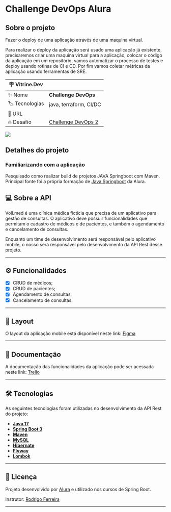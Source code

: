 # Challenge DevOps Alura

## Sobre o projeto

Fazer o deploy de uma aplicação através de uma maquina virtual. 

Para realizar o deploy da aplicação será usado uma aplicação já existente, precisaremos criar uma maquina virtual para a aplicação, colocar o código da aplicação em um repositório, vamos automatizar o processo de testes e deploy usando rotinas de CI e CD. Por fim vamos coletar métricas da aplicação usando ferramentas de SRE.

| :placard: Vitrine.Dev |     |
| -------------  | --- |
| :sparkles: Nome        | **Challenge DevOps**
| :label: Tecnologias | java, terraform, CI/DC
| :rocket: URL         | 
| :fire: Desafio     | [Challenge DevOps 2]([https://](https://www.alura.com.br/challenges/devops-2))

<!-- Inserir imagem com a #vitrinedev ao final do link -->
![](https://img.mandic.com.br/2018/06/Devops-o-que-e-DevOps-significado.png?rel=outbound#vitrinedev)

## Detalhes do projeto

### Familiarizando com a aplicação

Pesquisado como realizar build de projetos JAVA Springboot com Maven.
Principal fonte foi a própria formação de [Java Springboot]([https://](https://cursos.alura.com.br/formacao-spring-boot-3)) da Alura.

## 💻 Sobre a API

Voll.med é uma clínica médica fictícia que precisa de um aplicativo para gestão de consultas. O aplicativo deve possuir funcionalidades que permitam o cadastro de médicos e de pacientes, e também o agendamento e cancelamento de consultas.

Enquanto um time de desenvolvimento será responsável pelo aplicativo mobile, o nosso será responsável pelo desenvolvimento da API Rest desse projeto.

---

## ⚙️ Funcionalidades

- [x] CRUD de médicos;
- [x] CRUD de pacientes;
- [x] Agendamento de consultas;
- [x] Cancelamento de consultas.

---

## 🎨 Layout

O layout da aplicação mobile está disponível neste link: <a href="https://www.figma.com/file/N4CgpJqsg7gjbKuDmra3EV/Voll.med">Figma</a>

---

## 📄 Documentação

A documentação das funcionalidades da aplicação pode ser acessada neste link: <a href="https://trello.com/b/O0lGCsKb/api-voll-med">Trello</a>

---

## 🛠 Tecnologias

As seguintes tecnologias foram utilizadas no desenvolvimento da API Rest do projeto:

- **[Java 17](https://www.oracle.com/java)**
- **[Spring Boot 3](https://spring.io/projects/spring-boot)**
- **[Maven](https://maven.apache.org)**
- **[MySQL](https://www.mysql.com)**
- **[Hibernate](https://hibernate.org)**
- **[Flyway](https://flywaydb.org)**
- **[Lombok](https://projectlombok.org)**

---

## 📝 Licença

Projeto desenvolvido por [Alura](https://www.alura.com.br) e utilizado nos cursos de Spring Boot.

Instrutor: [Rodrigo Ferreira](https://cursos.alura.com.br/user/rodrigo-ferreira) 

---
